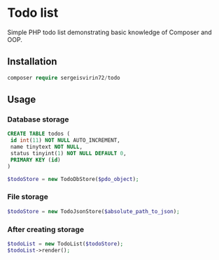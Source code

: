 # Todo list
Simple PHP todo list demonstrating basic knowledge of Composer and OOP.

## Installation
``` php
composer require sergeisvirin72/todo
```

## Usage
### Database storage
``` sql
CREATE TABLE todos (
 id int(11) NOT NULL AUTO_INCREMENT,
 name tinytext NOT NULL,
 status tinyint(1) NOT NULL DEFAULT 0,
 PRIMARY KEY (id)
) 
```
``` php
$todoStore = new TodoDbStore($pdo_object);
```
### File storage
``` php
$todoStore = new TodoJsonStore($absolute_path_to_json);
```
### After creating storage
``` php
$todoList = new TodoList($todoStore);
$todoList->render();
```